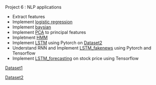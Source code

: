 Project 6 : NLP applications

- Extract features
- Implement [logistic regression](https://github.com/pan1fan2/self_improvement/blob/main/project6/sentiment_lr.ipynb)
- Implement [baysian](https://github.com/pan1fan2/self_improvement/blob/main/project6/sentiment_baysian.ipynb)
- Implement [PCA](https://github.com/pan1fan2/self_improvement/blob/main/project6/pca.ipynb) to principal features
- Impletment [HMM](https://github.com/pan1fan2/self_improvement/blob/main/project6/hmm.ipynb)
- Implement [LSTM](https://github.com/pan1fan2/self_improvement/blob/main/project6/lstm.ipynb) using Pytorch on [Dataset2](http://help.sentiment140.com/for-students)
- Understand RNN and Implement [LSTM_fakenews](https://github.com/pan1fan2/self_improvement/blob/main/project6/lstm_fakenews.ipynb) using Pytorch and Tensorflow
- Implement [LSTM_forecasting](https://github.com/pan1fan2/self_improvement/blob/main/project6/lstm_forecasting.ipynb) on stock price using Tensorflow

[Dataset1](https://www.nltk.org/howto/twitter.html)

[Dataset2](http://help.sentiment140.com/for-students)

